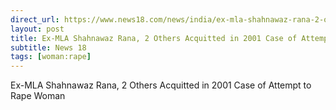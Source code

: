 ```yaml
---
direct_url: https://www.news18.com/news/india/ex-mla-shahnawaz-rana-2-others-acquitted-in-2001-case-of-attempt-to-rape-woman-6400399.html
layout: post
title: Ex-MLA Shahnawaz Rana, 2 Others Acquitted in 2001 Case of Attempt to Rape Woman
subtitle: News 18
tags: [woman:rape]
---
```


Ex-MLA Shahnawaz Rana, 2 Others Acquitted in 2001 Case of Attempt to Rape Woman